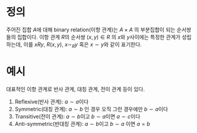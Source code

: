 # 정의
주어진 집합 $A$에 대해 binary relation(이항 관계)는 $A \times A$ 의  부분집합이 되는 순서쌍들의 집합이다. 이항 관계 $R$의 순서쌍 $(x, y) \in R$ 의 $x$와 $y$사이에는 특정한 관계가 성립하는데, 이를 $xRy$, $R(x, y)$, $x \sim_R y$ 혹은 $x \sim y$와 같이 표기한다. 

# 예시
대표적인 이항 관계로 반사 관계, 대칭 관계, 전이 관계 등이 있다.
1) Reflexive(반사 관계): $a \sim a$이다
2) Symmetric(대칭 관계): $a \sim b$ 인 경우 오직 그런 경우에만 $b \sim a$이다
3) Transitive(전이 관계): $a \sim b$이고 $b \sim a$이면 $a \sim c$이다
4) Anti-symmetric(반대칭 관계): $a \sim b$이고 $b \sim a$ 이면 $a = b$
